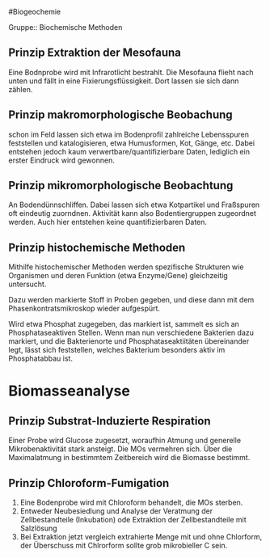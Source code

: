 #Biogeochemie 

Gruppe:: Biochemische Methoden

## Prinzip Extraktion der Mesofauna

Eine Bodnprobe wird mit Infrarotlicht bestrahlt. Die Mesofauna flieht nach unten und fällt in eine Fixierungsflüssigkeit. Dort lassen sie sich dann zählen.

## Prinzip makromorphologische Beobachung

schon im Feld lassen sich etwa im Bodenprofil zahlreiche Lebensspuren feststellen und katalogisieren, etwa Humusformen, Kot, Gänge, etc. Dabei entstehen jedoch kaum verwertbare/quantifizierbare Daten, lediglich ein erster Eindruck wird gewonnen.

## Prinzip mikromorphologische Beobachtung

An Bodendünnschliffen. Dabei lassen sich etwa Kotpartikel und Fraßspuren oft eindeutig zuorndnen. Aktivität kann also Bodentiergruppen zugeordnet werden.
Auch hier entstehen keine quantifizierbaren Daten.

## Prinzip histochemische Methoden

Mithilfe histochemischer Methoden werden spezifische Strukturen wie Organismen und deren Funktion (etwa Enzyme/Gene) gleichzeitig untersucht. 

Dazu werden markierte Stoff in Proben gegeben, und diese dann mit dem Phasenkontratsmikroskop wieder aufgespürt. 

Wird etwa Phosphat zugegeben, das markiert ist, sammelt es sich an Phosphataseaktiven Stellen. Wenn man nun verschiedene Bakterien dazu markiert, und die Bakterienorte und Phosphataseaktiitäten übereinander legt, lässt sich feststellen, welches Bakterium besonders aktiv im Phosphatabbau ist.

# Biomasseanalyse

## Prinzip Substrat-Induzierte Respiration

Einer Probe wird Glucose zugesetzt, woraufhin Atmung und generelle Mikrobenaktivität stark ansteigt. Die MOs vermehren sich. Über die Maximalatmung in bestimmtem Zeitbereich wird die Biomasse bestimmt.

## Prinzip Chloroform-Fumigation

1. Eine Bodenprobe wird mit Chloroform behandelt, die MOs sterben.
2. Entweder Neubesiedlung und Analyse der Veratmung der Zellbestandteile (Inkubation) ode Extraktion der Zellbestandteile mit Salzlösung
3. Bei Extraktion jetzt vergleich extrahierte Menge mit und ohne Chlorform, der Überschuss mit Chlrorform sollte grob mikrobieller C sein.